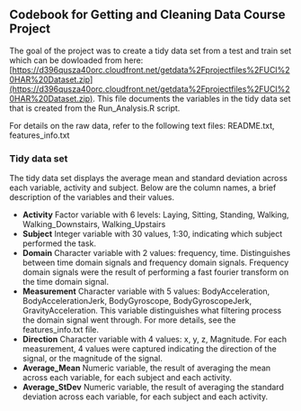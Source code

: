 ## Codebook for Getting and Cleaning Data Course Project

The goal of the project was to create a tidy data set from a test and train set which can be dowloaded from here:  [https://d396qusza40orc.cloudfront.net/getdata%2Fprojectfiles%2FUCI%20HAR%20Dataset.zip](https://d396qusza40orc.cloudfront.net/getdata%2Fprojectfiles%2FUCI%20HAR%20Dataset.zip).  This file documents the variables in the tidy data set that is created from the Run_Analysis.R script.

For details on the raw data, refer to the following text files:  README.txt, features_info.txt

### <b>Tidy data set</b> 
The tidy data set displays the average mean and standard deviation across each variable, activity and subject.  Below are the column names, a brief description of the variables and their values.
  
* <b>Activity</b> Factor variable with 6 levels: Laying, Sitting, Standing, Walking, Walking_Downstairs, Walking_Upstairs
* <b>Subject</b> Integer variable with 30 values, 1:30, indicating which subject performed the task.
* <b>Domain</b> Character variable with 2 values: frequency, time. Distinguishes between time domain signals and frequency domain signals.  Frequency domain signals were the result of performing a fast fourier transform on the time domain signal.
* <b>Measurement</b> Character variable with 5 values: BodyAcceleration, BodyAccelerationJerk, BodyGyroscope, BodyGyroscopeJerk, GravityAcceleration. This variable distinguishes what filtering process the domain signal went through.  For more details, see the features_info.txt file.
* <b>Direction</b> Character variable with 4 values: x, y, z, Magnitude. For each measurement, 4 values were captured indicating the direction of the signal, or the magnitude of the signal.
* <b>Average_Mean</b> Numeric variable, the result of averaging the mean across each variable, for each subject and each activity. 
* <b>Average_StDev</b> Numeric variable, the result of averaging the standard deviation across each variable, for each subject and each activity.
